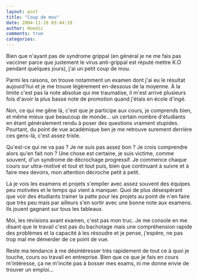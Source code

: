 ```yaml
---
layout: post
title: "Coup de mou"
date: 2004-11-16 03:44:19
author: Hoedic
comments: true
categories: 
---
```



Bien que n'ayant pas de syndrome grippal (en général je ne me fais pas vacciner parce que justement le virus anti-grippal est réputé mettre K.O pendant quelques jours), j'ai un petit coup de mou.

Parmi les raisons, on trouve notamment un examen dont j'ai eu le résultat aujourd'hui et je me trouve légèrement en-dessous de la moyenne. À la limite c'est pas la note absolue qui me traumatise, il m'est arrivé plusieurs fois d'avoir la plus basse note de promotion quand j'étais en école d'ingé.

Non, ce qui me gêne là, c'est que je participe aux cours, je comprends bien, et même mieux que beaucoup de monde... un certain nombre d'étudiants en étant généralement rendu à poser des questions vraiment stupides. Pourtant, du point de vue académique ben je me retrouve surement derrière ces gens-là, c'est assez triste.

Qu'est-ce qui ne va pas ? Je ne suis pas assez bon ? Je crois comprendre alors qu'en fait non ? Une chose est certaine, je suis victime, comme souvent, d'un syndrome de décrochage progressif. Je commence chaque cours sur ultra-motivé et tout et tout puis, bien que continuant à suivre et à faire mes devoirs, mon attention décroche petit à petit.

Là je vois les examens et projets s'empiler avec assez souvent des équipes peu motivées et le temps qui vient à manquer. Quoi de plus désespérant que voir des étudiants trainer la patte pour les projets au point de n'en faire que très peu mais par ailleurs s'en sortir avec une bonne note aux examens. Ils jouent gagnant sur tous les tableaux.

Moi, les révisions avant examen, c'est pas mon truc. Je me console en me disant que le travail c'est pas du bachotage mais une compréhension rapide des problèmes et la capacité à les résoudre et je pense, j'espère, ne pas trop mal me démerder de ce point de vue.

Reste ma tendance à me désintéresser très rapidement de tout ce à quoi je touche, cours ou travail en entreprise. Bien que ce que je fais en cours m'intéresse, ça ne m'incite pas à bosser mes exams, ni me donne envie de trouver un emploi...

